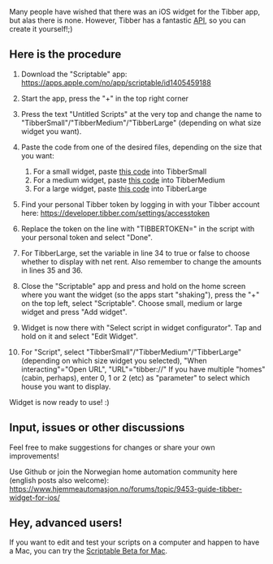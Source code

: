 Many people have wished that there was an iOS widget for the Tibber app, but alas there is none.
However, Tibber has a fantastic [API](https://developer.tibber.com/), so you can create it yourself!;)

## Here is the procedure
1. Download the "Scriptable" app:  https://apps.apple.com/no/app/scriptable/id1405459188
2. Start the app, press the "+" in the top right corner
3. Press the text "Untitled Scripts" at the very top and change the name to "TibberSmall"/"TibberMedium"/"TibberLarge" (depending on what size widget you want).
4. Paste the code from one of the desired files, depending on the size that you want:
   1. For a small widget, paste [this code](/TibberSmall.js) into TibberSmall
   2. For a medium widget, paste [this code](/TibberMedium.js) into TibberMedium
   3. For a large widget, paste [this code](/TibberLarge.js) into TibberLarge

1. Find your personal Tibber token by logging in with your Tibber account here: https://developer.tibber.com/settings/accesstoken

2. Replace the token on the line with "TIBBERTOKEN=" in the script with your personal token and select "Done".

3. For TibberLarge, set the variable in line 34 to true or false to choose whether to display with net rent. Also remember to change the amounts in lines 35 and 36.

4. Close the "Scriptable" app and press and hold on the home screen where you want the widget (so the apps start "shaking"), press the "+" on the top left, select "Scriptable". Choose small, medium or large widget and press "Add widget".

5. Widget is now there with "Select script in widget configurator". Tap and hold on it and select "Edit Widget".

6.  For "Script", select "TibberSmall"/"TibberMedium"/"TibberLarge" (depending on which size widget you selected),
"When interacting"="Open URL",
"URL"="tibber://"
If you have multiple "homes" (cabin, perhaps), enter 0, 1 or 2 (etc) as "parameter" to select which house you want to display.

 Widget is now ready to use! :) 

## Input, issues or other discussions
Feel free to make suggestions for changes or share your own improvements!

Use Github or join the Norwegian home automation community here (english posts also welcome):
https://www.hjemmeautomasjon.no/forums/topic/9453-guide-tibber-widget-for-ios/

## Hey, advanced users!
If you want to edit and test your scripts on a computer and happen to have a Mac, you can try the [Scriptable Beta for Mac](https://scriptable.app/mac-beta/).
